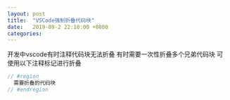 ```yaml
---
layout: post
title:  "VSCode强制折叠代码块"
date:   2019-09-2 22:10:00 +0800
categories: 
---
```

开发中vscode有时注释代码块无法折叠
有时需要一次性折叠多个兄弟代码块
可使用以下注释标记进行折叠
```javascript
// #region
  需要折叠的代码块
// #endregion
```